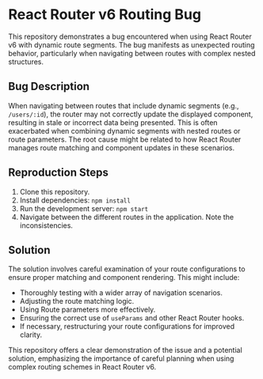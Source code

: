 # React Router v6 Routing Bug
This repository demonstrates a bug encountered when using React Router v6 with dynamic route segments.  The bug manifests as unexpected routing behavior, particularly when navigating between routes with complex nested structures.

## Bug Description
When navigating between routes that include dynamic segments (e.g., `/users/:id`), the router may not correctly update the displayed component, resulting in stale or incorrect data being presented. This is often exacerbated when combining dynamic segments with nested routes or route parameters.  The root cause might be related to how React Router manages route matching and component updates in these scenarios.

## Reproduction Steps
1. Clone this repository.
2. Install dependencies: `npm install`
3. Run the development server: `npm start`
4. Navigate between the different routes in the application. Note the inconsistencies.

## Solution
The solution involves careful examination of your route configurations to ensure proper matching and component rendering. This might include:

* Thoroughly testing with a wider array of navigation scenarios.
* Adjusting the route matching logic. 
* Using Route parameters more effectively.
* Ensuring the correct use of `useParams` and other React Router hooks.
* If necessary, restructuring your route configurations for improved clarity.

This repository offers a clear demonstration of the issue and a potential solution, emphasizing the importance of careful planning when using complex routing schemes in React Router v6.